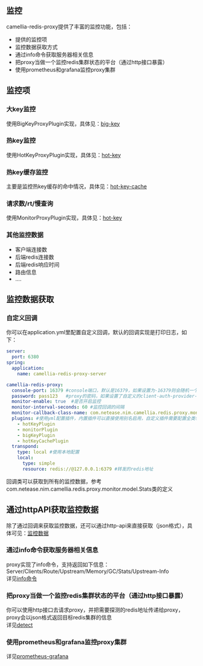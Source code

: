## 监控
camellia-redis-proxy提供了丰富的监控功能，包括：
* 提供的监控项
* 监控数据获取方式
* 通过info命令获取服务器相关信息
* 把proxy当做一个监控redis集群状态的平台（通过http接口暴露）
* 使用prometheus和grafana监控proxy集群

## 监控项
### 大key监控
使用BigKeyProxyPlugin实现，具体见：[big-key](../plugin/big-key.md)

### 热key监控
使用HotKeyProxyPlugin实现，具体见：[hot-key](../plugin/hot-key.md)

### 热key缓存监控
主要是监控热key缓存的命中情况，具体见：[hot-key-cache](../plugin/hot-key-cache.md)

### 请求数/rt/慢查询
使用MonitorProxyPlugin实现，具体见：[hot-key](../plugin/monitor-plugin.md)

### 其他监控数据
* 客户端连接数
* 后端redis连接数
* 后端redis响应时间
* 路由信息
* ....

## 监控数据获取
### 自定义回调
你可以在application.yml里配置自定义回调，默认的回调实现是打印日志，如下：
```yaml
server:
  port: 6380
spring:
  application:
    name: camellia-redis-proxy-server

camellia-redis-proxy:
  console-port: 16379 #console端口，默认是16379，如果设置为-16379则会随机一个可用端口，如果设置为0，则不启动console
  password: pass123   #proxy的密码，如果设置了自定义的client-auth-provider-class-name，则密码参数无效
  monitor-enable: true  #是否开启监控
  monitor-interval-seconds: 60 #监控回调的间隔
  monitor-callback-class-name: com.netease.nim.camellia.redis.proxy.monitor.LoggingMonitorCallback #监控回调类
  plugins: #使用yml配置插件，内置插件可以直接使用别名启用，自定义插件需要配置全类名
    - hotKeyPlugin
    - monitorPlugin
    - bigKeyPlugin
    - hotKeyCachePlugin
  transpond:
    type: local #使用本地配置
    local:
      type: simple
      resource: redis://@127.0.0.1:6379 #转发的redis地址
```
回调类可以获取到所有的监控数据，参考com.netease.nim.camellia.redis.proxy.monitor.model.Stats类的定义

## 通过httpAPI获取监控数据
除了通过回调来获取监控数据，还可以通过http-api来直接获取（json格式），具体可见：[监控数据](monitor-data.md)

### 通过info命令获取服务器相关信息
proxy实现了info命令，支持返回如下信息：Server/Clients/Route/Upstream/Memory/GC/Stats/Upstream-Info  
详见[info命令](info.md)

### 把proxy当做一个监控redis集群状态的平台（通过http接口暴露）
你可以使用http接口去请求proxy，并把需要探测的redis地址传递给proxy，proxy会以json格式返回目标redis集群的信息  
详见[detect](detect.md)

### 使用prometheus和grafana监控proxy集群  
详见[prometheus-grafana](.././prometheus/prometheus-grafana.md)
